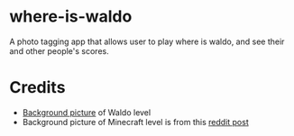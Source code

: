 # where-is-waldo
A photo tagging app that allows user to play where is waldo, and see their and other people's scores.

# Credits
- [Background picture](https://id.pinterest.com/pin/399835273145685698/) of Waldo level
- Background picture of Minecraft level is from this [reddit post](https://www.reddit.com/r/Minecraft/comments/qzp56v/all_blocks_and_items_arranged_according_to_what/)